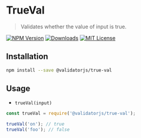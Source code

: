 # TrueVal

> Validates whether the value of input is true.

[![NPM Version](https://img.shields.io/npm/v/@validatorjs/true-val.svg)](https://www.npmjs.com/package/@validatorjs/true-val)
[![Downloads](https://img.shields.io/npm/dt/@validatorjs/true-val.svg)](https://www.npmjs.com/package/@validatorjs/true-val)
[![MIT License](https://img.shields.io/npm/l/@validatorjs/true-val.svg)](../../LICENSE)

## Installation

```bash
npm install --save @validatorjs/true-val
```

## Usage

- `trueVal(input)`

```js
const trueVal = require('@validatorjs/true-val');

trueVal('on'); // true
trueVal('foo'); // false
```

